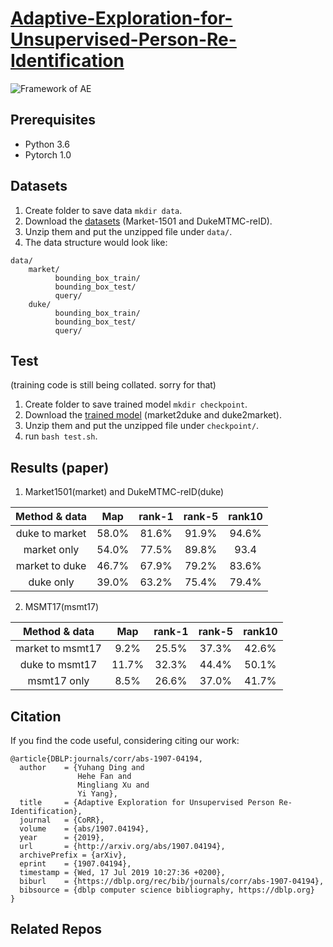 # [Adaptive-Exploration-for-Unsupervised-Person-Re-Identification](https://arxiv.org/pdf/1907.04194.pdf)

![Framework of AE](https://github.com/dyh127/Adaptive-Exploration-for-Unsupervised-Person-Re-Identification/blob/master/images/framework.png)

## Prerequisites
* Python 3.6
* Pytorch 1.0
## Datasets
1. Create folder to save data ```mkdir data```.
2. Download the [datasets](https://drive.google.com/drive/folders/1gP_-NPynQct5APKF55cg2NwfmuE8kpT-?usp=sharing) (Market-1501 and DukeMTMC-reID).
3. Unzip them and put the unzipped file under ```data/```.
4. The data structure would look like:
```
data/
    market/
          bounding_box_train/
          bounding_box_test/
          query/
    duke/
          bounding_box_train/
          bounding_box_test/
          query/
```
## Test
(training code is still being collated. sorry for that)
1. Create folder to save trained model ```mkdir checkpoint```.
2. Download the [trained model](https://drive.google.com/drive/folders/1w54U0QNIvE8PDEryAa_5jYZxt0UhnhAh?usp=sharing) (market2duke and duke2market).
3. Unzip them and put the unzipped file under ```checkpoint/```.
4. run ```bash test.sh```.

## Results (paper)
1. Market1501(market) and DukeMTMC-reID(duke)

|**Method & data**|**Map**|**rank-1**|**rank-5**|**rank10**|
|:---:|:---:|:---:|:---:|:---:|
|duke to market|58.0%|81.6%|91.9%|94.6%|
|market only|54.0%|77.5%|89.8%|93.4|
|market to duke|46.7%|67.9%|79.2%|83.6%|
|duke only|39.0%|63.2%|75.4%|79.4%|
2. MSMT17(msmt17)

|**Method & data**|**Map**|**rank-1**|**rank-5**|**rank10**|
|:---:|:---:|:---:|:---:|:---:|
|market to msmt17|9.2%|25.5%|37.3%|42.6%|
|duke to msmt17|11.7%|32.3%|44.4%|50.1%|
|msmt17 only|8.5%|26.6%|37.0%|41.7%|

## Citation
If you find the code useful, considering citing our work:
```
@article{DBLP:journals/corr/abs-1907-04194,
  author    = {Yuhang Ding and
               Hehe Fan and
               Mingliang Xu and
               Yi Yang},
  title     = {Adaptive Exploration for Unsupervised Person Re-Identification},
  journal   = {CoRR},
  volume    = {abs/1907.04194},
  year      = {2019},
  url       = {http://arxiv.org/abs/1907.04194},
  archivePrefix = {arXiv},
  eprint    = {1907.04194},
  timestamp = {Wed, 17 Jul 2019 10:27:36 +0200},
  biburl    = {https://dblp.org/rec/bib/journals/corr/abs-1907-04194},
  bibsource = {dblp computer science bibliography, https://dblp.org}
}
```
## Related Repos
